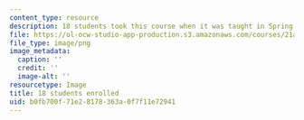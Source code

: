 ```yaml
---
content_type: resource
description: 18 students took this course when it was taught in Spring 2015.
file: https://ol-ocw-studio-app-production.s3.amazonaws.com/courses/21a-445j-slavery-and-human-trafficking-in-the-21st-century-spring-2015/b0fb700f71e28178363a0f7f11e72941_18.png
file_type: image/png
image_metadata:
  caption: ''
  credit: ''
  image-alt: ''
resourcetype: Image
title: 18 students enrolled
uid: b0fb700f-71e2-8178-363a-0f7f11e72941
---
```


